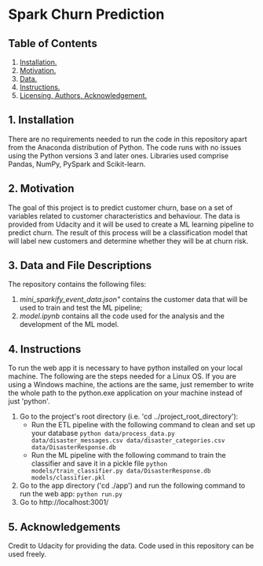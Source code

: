 # Spark Churn Prediction

## Table of Contents
1. [ Installation. ](#inst)
2. [ Motivation. ](#motiv)
3. [ Data. ](#data)
4. [ Instructions. ](#ins)
5. [ Licensing, Authors, Acknowledgement. ](#lic)

<a name="inst"></a>
## 1. Installation
There are no requirements needed to run the code in this repository apart from the Anaconda distribution of Python. The code runs with no issues using the Python versions 3 and later ones. Libraries used comprise Pandas, NumPy, PySpark and Scikit-learn.

<a name="motiv"></a>
## 2. Motivation
The goal of this project is to predict customer churn, base on a set of variables related to customer characteristics and behaviour. The data is provided from Udacity and it will be used to create a ML learning pipeline to predict churn. The result of this process will be a classification model that will label new customers and determine whether they will be at churn risk.

<a name="data"></a>
## 3. Data and File Descriptions
The repository contains the following files:
  1. _mini_sparkify_event_data.json"_ contains the customer data that will be used to train and test the ML pipeline;
  2. _model.ipynb_ contains all the code used for the analysis and the development of the ML model.

<a name="ins"></a>
## 4. Instructions
To run the web app it is necessary to have python installed on your local machine. The following are the steps needed for a Linux OS. If you are using a Windows machine, the actions are the same, just remember to write the whole path to the python.exe application on your machine instead of just 'python'.

  1. Go to the project's root directory (i.e. 'cd ../project_root_directory'):
      - Run the ETL pipeline with the following command to clean and set up your database
        `python data/process_data.py data/disaster_messages.csv data/disaster_categories.csv data/DisasterResponse.db`
      - Run the ML pipeline with the following command to train the classifier and save it in a pickle file
        `python models/train_classifier.py data/DisasterResponse.db models/classifier.pkl`      
  2. Go to the app directory ('cd ./app') and run the following command to run the web app:
        `python run.py`
  3. Go to http://localhost:3001/

<a name="data"></a>
## 5. Acknowledgements
Credit to Udacity for providing the data. Code used in this repository can be used freely.
